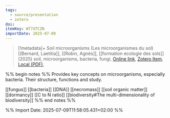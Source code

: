 ```yaml
---
tags:
  - source/presentation
  - zotero
doi: 
itemKey: WT7XTCZN
importDate: 2025-07-09
---
```

>[!metadata]+
> Soil microorganisms (Les microorganismes du sol)
> [[Bernard, Laetitia]], [[Robin, Agnès]], 
> [[formation ecologie des sols]] (2025)
> soil, microorganisms, bacteria, fungi, 
> [Online link](), [Zotero Item](zotero://select/library/items/WT7XTCZN), [Local (PDF)](file://C:/Users/aburg/Documents/references/zotero/storage/KZD2WZ6W/Bernard_MICROORGANISMESSOL.pdf), 

%% begin notes %%
Provides key concepts on microorganisms, especially bacteria. Their structure, functions and study.

[[fungus]]
[[bacteria]]
[[DNA]]
[[necromass]]
[[soil organic matter]]
[[dormancy]]
[[C to N ratio]]
[[biodiversity#The multi-dimensionality of biodiversity]]
%% end notes %%

%% Import Date: 2025-07-09T11:58:05.431+02:00 %%
